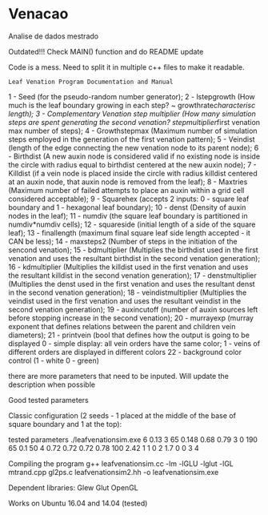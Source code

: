 # Venacao
Analise de dados mestrado

Outdated!!!
Check MAIN() function and do README update

Code is a mess. Need to split it in multiple c++ files to make it readable.

	Leaf Venation Program Documentation and Manual

1 - Seed (for the pseudo-random number generator);
2 - lstepgrowth (How much is the leaf boundary growing in each step? ~ growthrate*characterisc length);
3 - Complementary Venation step multiplier (How many simulation steps are spent generating the second venation? stepmultiplier*first venation max number of steps);
4 - Growthstepmax (Maximum number of simulation steps employed in the generation of the first venation pattern);
5 - Veindist (length of the edge connecting the new venation node to its parent node);
6 - Birthdist (A new auxin node is considered valid if no existing node is inside the circle with radius equal to birthdist centered at the new auxin node);
7 - Killdist (if a vein node is placed inside the circle with radius killdist centered at an auxin node, that auxin node is removed from the leaf);
8 - Maxtries (Maximum number of failed attempts to place an auxin within a grid cell considered acceptable);
9 - Squarehex (accepts 2 inputs: 0 - square leaf boundary and 1 - hexagonal leaf boundary);
10 - denst (Density of auxin nodes in the leaf);
11 - numdiv (the square leaf boundary is partitioned in numdiv*numdiv cells);
12 - squareside (initial length of a side of the square leaf);
13 - finallength (maximum final square leaf side length accepted - it CAN be less);
14 - maxsteps2 (Number of steps in the initiation of the sencond venation);
15 - bdmultiplier (Multiplies the birthdist used in the first venation and uses the resultant birthdist in the second venation generation);
16 - kdmultiplier (Multiplies the killdist used in the first venation and uses the resultant killdist in the second venation generation);
17 - denstmultiplier (Multiplies the denst used in the first venation and uses the resultant denst in the second venation generation);
18 - veindistmultiplier (Multiplies the veindist used in the first venation and uses the resultant veindist in the second venation generation);
19 - auxincutoff (number of auxin sources left before stopping increase in the second venation);
20 - murrayexp (murray exponent that defines relations between the parent and children vein diameters);
21 - printvein (bool that defines how the output is going to be displayed 0 - simple display: all vein orders have the same color; 1 - veins of different orders are displayed in different colors
22 - background color control (1 - white 0 - green)

there are more parameters that need to be inputed. Will update the description when possible

Good tested parameters

Classic configuration (2 seeds - 1 placed at the middle of the base of square boundary and 1 at the top): 

tested parameters
./leafvenationsim.exe 6 0.13 3 65 0.148 0.68 0.79 3 0 190 65 0.1 50 4 0.72 0.72 0.72 0.78 100 2.42 1 1 0 2 1.7 0 0 3 4

Compiling the program
g++ leafvenationsim.cc -lm -lGLU -lglut -lGL mtrand.cpp gl2ps.c leafvenationsim2.hh -o leafvenationsim.exe

Dependent libraries:
Glew
Glut
OpenGL

Works on Ubuntu 16.04 and 14.04 (tested)
